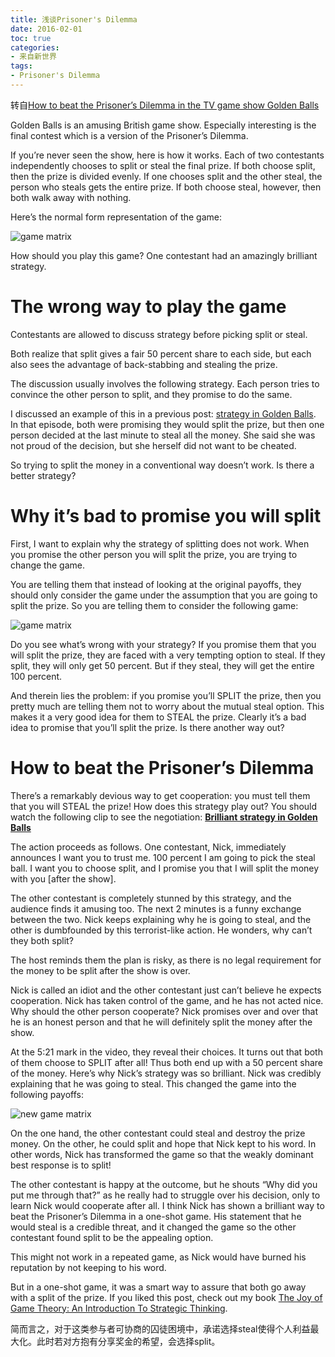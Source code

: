 ```yaml
---
title: 浅谈Prisoner's Dilemma
date: 2016-02-01
toc: true
categories:
- 来自新世界
tags:
- Prisoner's Dilemma
---
```

转自[How to beat the Prisoner’s Dilemma in the TV game show Golden Balls](http://mindyourdecisions.com/blog/2012/04/24/how-to-beat-the-prisoners-dilemma-in-the-tv-game-show-golden-balls/)

Golden Balls is an amusing British game show. Especially interesting is the final contest which is a version of the Prisoner’s Dilemma.

If you’re never seen the show, here is how it works. Each of two contestants independently chooses to split or steal the final prize. If both choose split, then the prize is divided evenly. If one chooses split and the other steal, the person who steals gets the entire prize. If both choose steal, however, then both walk away with nothing.

Here’s the normal form representation of the game:

![game matrix](http://upload-images.jianshu.io/upload_images/2092228-5f7770142412e7b4.png?imageMogr2/auto-orient/strip%7CimageView2/2/w/1240)

How should you play this game?
One contestant had an amazingly brilliant strategy.
# **The wrong way to play the game**
Contestants are allowed to discuss strategy before picking split or steal.

Both realize that split gives a fair 50 percent share to each side, but each also sees the advantage of back-stabbing and stealing the prize.

The discussion usually involves the following strategy. Each person tries to convince the other person to split, and they promise to do the same.

I discussed an example of this in a previous post: [strategy in Golden Balls](http://mindyourdecisions.com/blog/2011/12/27/video-strategy-in-a-tv-game-show/).
In that episode, both were promising they would split the prize, but then one person decided at the last minute to steal all the money. She said she was not proud of the decision, but she herself did not want to be cheated.

So trying to split the money in a conventional way doesn’t work. Is there a better strategy?

# **Why it’s bad to promise you will split**
First, I want to explain why the strategy of splitting does not work. When you promise the other person you will split the prize, you are trying to change the game.

You are telling them that instead of looking at the original payoffs, they should only consider the game under the assumption that you are going to split the prize. So you are telling them to consider the following game:

![game matrix](http://upload-images.jianshu.io/upload_images/2092228-5c3cc7b76f9fcda0.png?imageMogr2/auto-orient/strip%7CimageView2/2/w/1240)

Do you see what’s wrong with your strategy? If you promise them that you will split the prize, they are faced with a very tempting option to steal. If they split, they will only get 50 percent. But if they steal, they will get the entire 100 percent.

And therein lies the problem: if you promise you’ll SPLIT the prize, then you pretty much are telling them not to worry about the mutual steal option. This makes it a very good idea for them to STEAL the prize.
Clearly it’s a bad idea to promise that you’ll split the prize. Is there another way out?
# **How to beat the Prisoner’s Dilemma**
There’s a remarkably devious way to get cooperation: you must tell them that you will STEAL the prize!
How does this strategy play out? You should watch the following clip to see the negotiation:
**[Brilliant strategy in Golden Balls](http://www.youtube.com/watch?v=S0qjK3TWZE8#t=0m47s)**

The action proceeds as follows. One contestant, Nick, immediately announces
I want you to trust me. 100 percent I am going to pick the steal ball. I want you to choose split, and I promise you that I will split the money with you [after the show].

The other contestant is completely stunned by this strategy, and the audience finds it amusing too.
The next 2 minutes is a funny exchange between the two. Nick keeps explaining why he is going to steal, and the other is dumbfounded by this terrorist-like action. He wonders, why can’t they both split?

The host reminds them the plan is risky, as there is no legal requirement for the money to be split after the show is over.

Nick is called an idiot and the other contestant just can’t believe he expects cooperation. Nick has taken control of the game, and he has not acted nice. Why should the other person cooperate?
Nick promises over and over that he is an honest person and that he will definitely split the money after the show.

At the 5:21 mark in the video, they reveal their choices. It turns out that both of them choose to SPLIT after all! Thus both end up with a 50 percent share of the money.
Here’s why Nick’s strategy was so brilliant. Nick was credibly explaining that he was going to steal. This changed the game into the following payoffs:

![new game matrix](http://upload-images.jianshu.io/upload_images/2092228-ee2c0ffd5b18482b.png?imageMogr2/auto-orient/strip%7CimageView2/2/w/1240)

On the one hand, the other contestant could steal and destroy the prize money. On the other, he could split and hope that Nick kept to his word. In other words, Nick has transformed the game so that the weakly dominant best response is to split!

The other contestant is happy at the outcome, but he shouts “Why did you put me through that?” as he really had to struggle over his decision, only to learn Nick would cooperate after all.
I think Nick has shown a brilliant way to beat the Prisoner’s Dilemma in a one-shot game. His statement that he would steal is a credible threat, and it changed the game so the other contestant found split to be the appealing option.

This might not work in a repeated game, as Nick would have burned his reputation by not keeping to his word.

But in a one-shot game, it was a smart way to assure that both go away with a split of the prize.
If you liked this post, check out my book [The Joy of Game Theory: An Introduction To Strategic Thinking](http://amzn.to/1uQvA20).

简而言之，对于这类参与者可协商的囚徒困境中，承诺选择steal使得个人利益最大化。此时若对方抱有分享奖金的希望，会选择split。